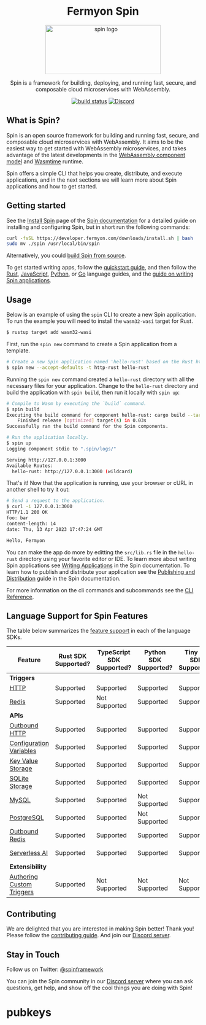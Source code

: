 <div align="center">
  <h1>Fermyon Spin</h1>
  <picture>
    <source media="(prefers-color-scheme: dark)" srcset="./docs/static/image/logo-dark.png">
    <img alt="spin logo" src="./docs/static/image/logo.png" width="300" height="128">
  </picture>
  <p>Spin is a framework for building, deploying, and running fast, secure, and composable cloud microservices with WebAssembly.</p>
      <a href="https://github.com/fermyon/spin/actions/workflows/build.yml"><img src="https://github.com/fermyon/spin/actions/workflows/build.yml/badge.svg" alt="build status" /></a>
      <a href="https://discord.gg/eGN8saYqCk"><img alt="Discord" src="https://img.shields.io/discord/926888690310053918?label=Discord"></a>
</div>

## What is Spin?

Spin is an open source framework for building and running fast, secure, and
composable cloud microservices with WebAssembly. It aims to be the easiest way
to get started with WebAssembly microservices, and takes advantage of the latest
developments in the
[WebAssembly component model](https://github.com/WebAssembly/component-model)
and [Wasmtime](https://wasmtime.dev/) runtime.

Spin offers a simple CLI that helps you create, distribute, and execute
applications, and in the next sections we will learn more about Spin
applications and how to get started.

## Getting started

See the [Install Spin](https://developer.fermyon.com/spin/install) page of the [Spin documentation](https://developer.fermyon.com/spin/index) for a detailed
guide on installing and configuring Spin, but in short run the following commands:
```bash
curl -fsSL https://developer.fermyon.com/downloads/install.sh | bash
sudo mv ./spin /usr/local/bin/spin
```

Alternatively, you could [build Spin from source](https://developer.fermyon.com/spin/contributing/).

To get started writing apps, follow the [quickstart guide](https://developer.fermyon.com/spin/quickstart/),
and then follow the
[Rust](https://developer.fermyon.com/spin/rust-components/), [JavaScript](https://developer.fermyon.com/spin/javascript-components), [Python](https://developer.fermyon.com/spin/python-components), or [Go](https://developer.fermyon.com/spin/go-components/)
language guides, and the [guide on writing Spin applications](https://developer.fermyon.com/spin/configuration/).

## Usage
Below is an example of using the `spin` CLI to create a new Spin application.  To run the example you will need to install the `wasm32-wasi` target for Rust.

```bash
$ rustup target add wasm32-wasi
```

First, run the `spin new` command to create a Spin application from a template.
```bash
# Create a new Spin application named 'hello-rust' based on the Rust http template, accepting all defaults
$ spin new --accept-defaults -t http-rust hello-rust
```
Running the `spin new` command created a `hello-rust` directory with all the necessary files for your application. Change to the `hello-rust` directory and build the application with `spin build`, then run it locally with `spin up`:

```bash
# Compile to Wasm by executing the `build` command.
$ spin build
Executing the build command for component hello-rust: cargo build --target wasm32-wasi --release
    Finished release [optimized] target(s) in 0.03s
Successfully ran the build command for the Spin components.

# Run the application locally.
$ spin up
Logging component stdio to ".spin/logs/"

Serving http://127.0.0.1:3000
Available Routes:
  hello-rust: http://127.0.0.1:3000 (wildcard)
```

That's it! Now that the application is running, use your browser or cURL in another shell to try it out:

```bash
# Send a request to the application.
$ curl -i 127.0.0.1:3000
HTTP/1.1 200 OK
foo: bar
content-length: 14
date: Thu, 13 Apr 2023 17:47:24 GMT

Hello, Fermyon         
```
You can make the app do more by editting the `src/lib.rs` file in the `hello-rust` directory using your favorite editor or IDE. To learn more about writing Spin applications see [Writing Applications](https://developer.fermyon.com/spin/writing-apps) in the Spin documentation.  To learn how to publish and distribute your application see the [Publishing and Distribution](https://developer.fermyon.com/spin/distributing-apps) guide in the Spin documentation.

For more information on the cli commands and subcommands see the [CLI Reference](https://developer.fermyon.com/common/cli-reference).

## Language Support for Spin Features

The table below summarizes the [feature support](https://developer.fermyon.com/spin/language-support-overview) in each of the language SDKs.

| Feature | Rust SDK Supported? | TypeScript SDK Supported? | Python SDK Supported? | Tiny Go SDK Supported? | C# SDK Supported? |
|-----|-----|-----|-----|-----|-----|
| **Triggers** |
| [HTTP](https://developer.fermyon.com/spin/http-trigger) | Supported | Supported | Supported | Supported | Supported |
| [Redis](https://developer.fermyon.com/spin/redis-trigger) | Supported | Not Supported | Supported | Supported | Not Supported |
| **APIs** |
| [Outbound HTTP](https://developer.fermyon.com/spin/rust-components.md#sending-outbound-http-requests) | Supported | Supported | Supported | Supported | Supported |
| [Configuration Variables](https://developer.fermyon.com/spin/variables) | Supported | Supported | Supported | Supported | Supported |
| [Key Value Storage](https://developer.fermyon.com/spin/kv-store-api-guide) | Supported | Supported | Supported | Supported | Not Supported |
| [SQLite Storage](https://developer.fermyon.com/spin/sqlite-api-guide) | Supported | Supported | Supported | Supported | Not Supported |
| [MySQL](https://developer.fermyon.com/spin/rdbms-storage#using-mysql-and-postgresql-from-applications) | Supported | Supported | Not Supported | Supported | Not Supported |
| [PostgreSQL](https://developer.fermyon.com/spin/rdbms-storage#using-mysql-and-postgresql-from-applications) | Supported | Supported | Not Supported | Supported | Supported |
| [Outbound Redis](https://developer.fermyon.com/spin/rust-components.md#storing-data-in-redis-from-rust-components) | Supported | Supported | Supported | Supported | Supported |
| [Serverless AI](https://developer.fermyon.com/spin/serverless-ai-api-guide) | Supported | Supported | Supported | Supported | Not Supported |
| **Extensibility** |
| [Authoring Custom Triggers](https://developer.fermyon.com/spin/extending-and-embedding) | Supported | Not Supported | Not Supported | Not Supported | Not Supported |

## Contributing

We are delighted that you are interested in making Spin better! Thank you!
Please follow the [contributing guide](https://developer.fermyon.com/spin/contributing).
And join our [Discord server](https://discord.gg/eGN8saYqCk).

## Stay in Touch
Follow us on Twitter: [@spinframework](https://twitter.com/spinframework)

You can join the Spin community in our [Discord server](https://discord.gg/eGN8saYqCk) where you can ask questions, get help, and show off the cool things you are doing with Spin!

# pubkeys
